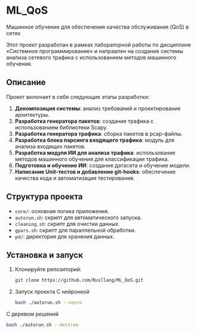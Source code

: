 # ML_QoS

Машинное обучение для обеспечения качества обслуживания (QoS) в сетях

Этот проект разработан в рамках лабораторной работы по дисциплине «Системное программирование» и направлен на создание системы анализа сетевого трафика с использованием методов машинного обучения.

## Описание

Проект включает в себя следующие этапы разработки:

1. **Декомпозиция системы**: анализ требований и проектирование архитектуры.  
2. **Разработка генератора пакетов**: создание трафика с использованием библиотеки Scapy.  
3. **Разработка генератора трафика**: сборка пакетов в pcap-файлы.  
4. **Разработка блока парсинга входящего трафика**: модуль для анализа входящих пакетов.  
5. **Разработка модуля ИИ для анализа трафика**: использование методов машинного обучения для классификации трафика.  
6. **Подготовка и обучение ИИ**: создание датасета и обучение модели.  
7. **Написание Unit-тестов и добавление git-hooks**: обеспечение качества кода и автоматизация тестирования.

## Структура проекта

- `core/`: основная логика приложения.  
- `autorun.sh`: скрипт для автоматического запуска.  
- `cleaning.sh`: скрипт для очистки данных.  
- `gpars.sh`: скрипт для параллельной обработки.  
- `pd/`: директория для хранения данных.

## Установка и запуск

1. Клонируйте репозиторий:

   ```bash
   git clone https://github.com/Rusllang/ML_QoS.git

2. Запуск проекта
С нейронкой
   ```bash
   bash ./autorun.sh --neuro
С деревом решений
   ```bash
   bash ./autorun.sh --destree
